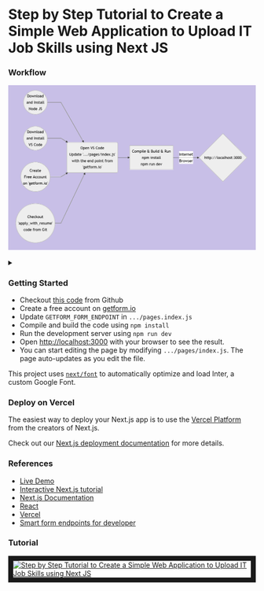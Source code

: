 # Step by Step Tutorial to Create a Simple Web Application to Upload IT Job Skills using Next JS

### Workflow
![Alt text](wf.png)
<details>
<summary></summary>

```mermaid
graph LR
A((Download<br/>and Install<br/>Node JS)) -->
C(Open VS Code<br/>Update '.../pages/index.js'<br/>with the end point from<br/>'getform.io')
B((Download<br/>and Install<br/>VS Code)) --> C
D((Create<br/>Free Account<br/>on 'getform.io')) --> C
E((Checkout<br/>'apply_with_resume'<br/>code from Git))  --> C
C --> F[Compile & Build & Run<br/>npm install<br/>npm run dev]
F -- Internet<br/>Browser --> G{http://localhost:3000}

```
</details>

### Getting Started
<ul>
<li>Checkout <a href="https://github.com/lalumastan/apply_with_resume.git">this code</a> from Github</li>
<li>Create a free account on <a href="https://getform.io">getform.io</a></li> 
<li>Update <code>GETFORM_FORM_ENDPOINT</code> in <code>.../pages.index.js</code> </li>
<li>Compile and build the code using <code>npm install</code></li>
<li>Run the development server using <code>npm run dev</code></li>
 <li>Open <a href="http://localhost:3000">http://localhost:3000</a> with your browser to see the result.</li>
 <li>You can start editing the page by modifying <code>.../pages/index.js</code>. The page auto-updates as you edit the file.</li>
</ul>

This project uses [`next/font`](https://nextjs.org/docs/basic-features/font-optimization) to automatically optimize and load Inter, a custom Google Font.

### Deploy on Vercel

The easiest way to deploy your Next.js app is to use the [Vercel Platform](https://vercel.com/new?utm_medium=default-template&filter=next.js&utm_source=create-next-app&utm_campaign=create-next-app-readme) from the creators of Next.js.

Check out our [Next.js deployment documentation](https://nextjs.org/docs/deployment) for more details.

### References
<ul>
 <li><a href="https://apply-with-resume.vercel.app/">Live Demo</a></li>
 <li><a href="https://nextjs.org/learn">Interactive Next.js tutorial</a></li>
 <li><a href="https://nextjs.org/docs">Next.js Documentation</a></li>
 <li><a href="https://reactjs.org/">React</a></li> 
 <li><a href="https://vercel.com">Vercel</a></li>
 <li><a href="https://getform.io">Smart  form endpoints  for developer</a></li>
</ul>

### Tutorial
<a href="http://www.youtube.com/watch?feature=player_embedded&v=4VXajxGMsmY" target="_blank"><img src="http://img.youtube.com/vi/4VXajxGMsmY/0.jpg" alt="Step by Step Tutorial to Create a Simple Web Application to Upload IT Job Skills using Next JS" width="240" height="180" border="10" /></a>
